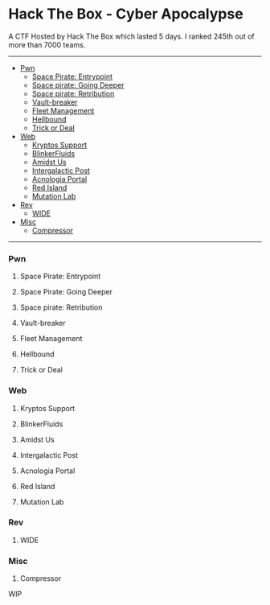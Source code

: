 # Hack The Box - Cyber Apocalypse

A CTF Hosted by Hack The Box which lasted 5 days. I ranked 245th out of more than 7000 teams.

------------

- [Pwn](#pwn)
	-  [Space Pirate: Entrypoint](#pwn1 "Space Pirate: Entrypoint")
	-  [Space pirate: Going Deeper](#pwn2)
	-  [Space pirate: Retribution](#pwn3)
	-  [Vault-breaker](#pwn4)
	-  [Fleet Management](#pwn5)
	-  [Hellbound](#pwn6)
	-  [Trick or Deal](#pwn7)
- [Web](#web)
	-  [Kryptos Support](#web1)
	-  [BlinkerFluids](#web2)
	-  [Amidst Us](#web3)
	-  [Intergalactic Post](#web4)
	-  [Acnologia Portal](#web5)
	-  [Red Island](#web6)
	-  [Mutation Lab](#web7)
- [Rev](#rev)
	-  [WIDE](#rev1)
- [Misc](#misc)
	-  [Compressor](#misc1)

------------

### <p name="pwn">Pwn</p>
1. <p name="pwn1">Space Pirate: Entrypoint</p>

2. <p name="pwn2">Space Pirate: Going Deeper</p>

3. <p name="pwn3">Space pirate: Retribution</p>

4. <p name="pwn4">Vault-breaker</p>

5. <p name="pwn5">Fleet Management</p>

6. <p name="pwn6">Hellbound</p>

7. <p name="pwn7">Trick or Deal</p>


### <p name="web">Web
1. <p name="web1">Kryptos Support</p>

2. <p name="web2">BlinkerFluids</p>

3. <p name="web3">Amidst Us</p>

4. <p name="web4">Intergalactic Post</p>

5. <p name="web5">Acnologia Portal</p>

6. <p name="web6">Red Island</p>

7. <p name="web7">Mutation Lab</p>

### <p name="rev">Rev</p>
1. <p name="rev1">WIDE</p>

### <p name="misc">Misc</p>
1. <p name="misc1">Compressor</p>


WIP